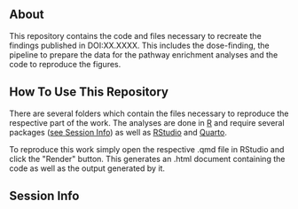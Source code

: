 ## About

This repository contains the code and files necessary to recreate the findings published in DOI:XX.XXXX. This includes the dose-finding, the pipeline to prepare the data for the pathway enrichment analyses and the code to reproduce the figures. 

## How To Use This Repository

There are several folders which contain the files necessary to reproduce the respective part of the work. The analyses are done in [R](https://www.r-project.org/) and require several packages ([see Session Info](#session-info)) as well as [RStudio](https://posit.co/download/rstudio-desktop/) and [Quarto](https://quarto.org/docs/get-started/). 

To reproduce this work simply open the respective .qmd file in RStudio and click the "Render" button. This generates an .html document containing the code as well as the output generated by it.

## Session Info
